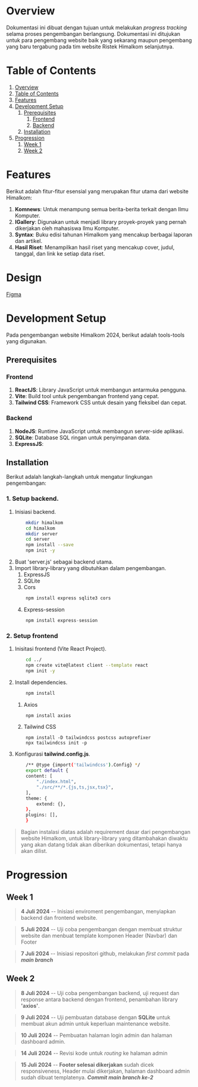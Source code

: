 # Overview <a name="overview"></a>
Dokumentasi ini dibuat dengan tujuan untuk melakukan _progress tracking_ selama proses pengembangan berlangsung. Dokumentasi ini ditujukan untuk para pengembang website baik yang sekarang maupun pengembang yang baru tergabung pada tim website Ristek Himalkom selanjutnya.

# Table of Contents <a name="table_of_contents"></a>
1. [Overview](#overview)
2. [Table of Contents](#table_of_contents)
3. [Features](#features)
4. [Development Setup](#development_setup)
   1. [Prerequisites](#prerequisites)
      1. [Frontend](#frontend)
      2. [Backend](#backend)
   2. [Installation](#installation)
5. [Progression](#progression)
   1. [Week 1](#week1)
   2. [Week 2](#week2)

# Features <a name="features"></a>
Berikut adalah fitur-fitur esensial yang merupakan fitur utama dari website Himalkom:

1. **Komnews**: Untuk menampung semua berita-berita terkait dengan Ilmu Komputer.
2. **IGallery**: Digunakan untuk menjadi library proyek-proyek yang pernah dikerjakan oleh mahasiswa Ilmu Komputer.
3. **Syntax**: Buku edisi tahunan Himalkom yang mencakup berbagai laporan dan artikel.
4. **Hasil Riset**: Menampilkan hasil riset yang mencakup cover, judul, tanggal, dan link ke setiap data riset.

# Design
[Figma](https://www.figma.com/design/jEsUCLMBxasaoGOuIdBFr8/Redesign-Web-HIMALKOM?node-id=0-1&t=DCOcAobOOwvHCDjb-0)

# Development Setup <a name="development_setup"></a>
Pada pengembangan website Himalkom 2024, berikut adalah tools-tools yang digunakan.

## Prerequisites <a name="prerequisites"></a>

### Frontend <a name="frontend"></a>
1. **ReactJS**: Library JavaScript untuk membangun antarmuka pengguna.
2. **Vite**: Build tool untuk pengembangan frontend yang cepat.
3. **Tailwind CSS**: Framework CSS untuk desain yang fleksibel dan cepat.

### Backend <a name="backend"></a>
1. **NodeJS**: Runtime JavaScript untuk membangun server-side aplikasi.
2. **SQLite**: Database SQL ringan untuk penyimpanan data.
3. **ExpressJS**: 

## Installation <a name="installation"></a>
Berikut adalah langkah-langkah untuk mengatur lingkungan pengembangan:

### 1. Setup backend. <a name="backend"></a>
1. Inisiasi backend.
    ```bash
        mkdir himalkom
        cd himalkom
        mkdir server
        cd server
        npm install --save
        npm init -y
    ```
2. Buat 'server.js' sebagai backend utama.
3. Import library-library yang dibutuhkan dalam pengembangan.
    1. ExpressJS
    2. SQLite
    3. Cors
    ```js
        npm install express sqlite3 cors
    ```
    4. Express-session
    ```js
        npm install express-session
    ```

### 2. Setup frontend <a name="frontend"></a>
1. Inisitasi frontend (Vite React Project).

    ```bash
        cd ../
        npm create vite@latest client --template react
        npm init -y
    ```

2. Install dependencies.
    ```bash
        npm install
    ```
    1. Axios
    ```bash
        npm install axios
    ```
    2. Tailwind CSS
    ```bas
        npm install -D tailwindcss postcss autoprefixer
        npx tailwindcss init -p
    ```
3. Konfigurasi **tailwind.config.js**.
    ```bash
        /** @type {import('tailwindcss').Config} */
        export default {
        content: [
            "./index.html",
            "./src/**/*.{js,ts,jsx,tsx}",
        ],
        theme: {
            extend: {},
        },
        plugins: [],
        }
    ```

> Bagian instalasi diatas adalah requirement dasar dari pengembangan website Himalkom, untuk library-library yang ditambahakan diwaktu yang akan datang tidak akan diberikan dokumentasi, tetapi hanya akan dilist.

# Progression <a name="progression"></a>
## Week 1 <a name="week1"></a>
> **4 Juli 2024** -- Inisiasi enviroment pengembangan, menyiapkan backend dan frontend website.

> **5 Juli 2024** -- Uji coba pengembangan dengan membuat struktur website dan menbuat template komponen Header (Navbar) dan Footer

> **7 Juli 2024** -- Inisiasi repositori github, melakukan _first commit_ pada _**main branch**_

## Week 2 <a name="week2"></a>
> **8 Juli 2024** -- Uji coba pengembangan backend, uji request dan response antara backend dengan frontend, penambahan library **'axios'**.

> **9 Juli 2024** -- Uji pembuatan database dengan **SQLite** untuk membuat akun admin untuk keperluan maintenance website.

> **10 Juli 2024** -- Pembuatan halaman login admin dan halaman dashboard admin.

> **14 Juli 2024** -- Revisi kode untuk _routing_ ke halaman admin

> **15 Juli 2024** -- **Footer selesai dikerjakan** sudah dicek responsiveness, Header mulai dikerjakan, halaman dashboard admin sudah dibuat templatenya. ***Commit main branch ke-2***




